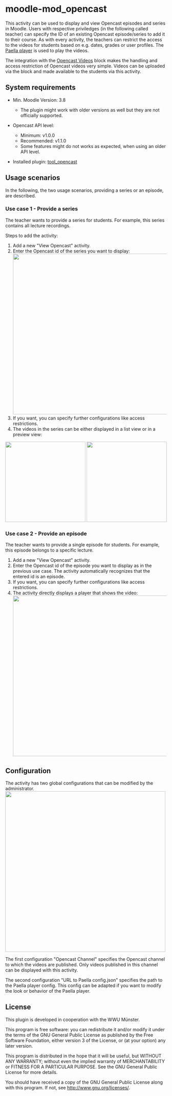 moodle-mod_opencast
=====================
This activity can be used to display and view Opencast episodes and series in Moodle.
Users with respective priviledges (in the following called teacher) can specify the ID of an existing Opencast 
episode/series to add it to their course. As with every activity, the teachers can restrict the access to the videos for students based on e.g. dates, grades or user profiles.
The <a href="https://github.com/polimediaupv/paella">Paella player</a> is used to play the videos.

The integration with the <a href="https://moodle.org/plugins/block_opencast">Opencast Videos</a> block makes the handling and access restriction of Opencast videos very simple. 
Videos can be uploaded via the block and made available to the students via this activity.


System requirements
------------------

* Min. Moodle Version: 3.8
    * The plugin might work with older versions as well but they are not officially supported.
* Opencast API level:
    * Minimum: v1.0.0
    * Recommended: v1.1.0
    * Some features might do not works as expected, when using an older API level.

* Installed plugin: <a href="https://github.com/unirz-tu-ilmenau/moodle-tool_opencast">tool_opencast</a>

Usage scenarios
---------------
In the following, the two usage scenarios, providing a series or an episode, are described.

### Use case 1 - Provide a series ###
The teacher wants to provide a series for students. For example, this series contains all lecture recordings.

Steps to add the activity:
1. Add a new "View Opencast" activity. 
2. Enter the Opencast id of the series you want to display:</br>
<img src="https://user-images.githubusercontent.com/28386141/115252656-f5891700-a12b-11eb-8e9e-d6deee434439.png" width="500"></br>
3. If you want, you can specify further configurations like access restrictions.
4. The videos in the series can be either displayed in a list view or in a preview view:</br>
<img src="https://user-images.githubusercontent.com/28386141/115258489-523b0080-a131-11eb-9ac1-0819c9aee5a4.png" width="250">
<img src="https://user-images.githubusercontent.com/28386141/115258708-857d8f80-a131-11eb-81a4-4bdbc295f45e.png" width="250">


### Use case 2 - Provide an episode ###
The teacher wants to provide a single episode for students. For example, this episode belongs to a specific lecture.
1. Add a new "View Opencast" activity.
2. Enter the Opencast id of the episode you want to display as in the previous use case. The activity automatically recognizes that the entered id is an episode.
3. If you want, you can specify further configurations like access restrictions.
4. The activity directly displays a player that shows the video:</br>
<img src="https://user-images.githubusercontent.com/28386141/115257347-4b5fbe00-a130-11eb-92b6-b3bd2f832972.png" width="500"></br>

Configuration
-------------
The activity has two global configurations that can be modified by the administrator.
<img src="https://user-images.githubusercontent.com/28386141/115256354-6f6ecf80-a12f-11eb-8750-d5a8442d8403.png" width="500"></br>

The first configuration "Opencast Channel" specifies the Opencast channel to which the videos are published. Only videos published in this channel can be displayed with this activity.

The second configuration "URL to Paella config.json" specifies the path to the Paella player config. This config can be adapted if you want to modify the look or behavior of the Paella player.




## License ##

This plugin is developed in cooperation with the WWU Münster.

This program is free software: you can redistribute it and/or modify it under
the terms of the GNU General Public License as published by the Free Software
Foundation, either version 3 of the License, or (at your option) any later
version.

This program is distributed in the hope that it will be useful, but WITHOUT ANY
WARRANTY; without even the implied warranty of MERCHANTABILITY or FITNESS FOR A
PARTICULAR PURPOSE.  See the GNU General Public License for more details.

You should have received a copy of the GNU General Public License along with
this program.  If not, see <http://www.gnu.org/licenses/>.
